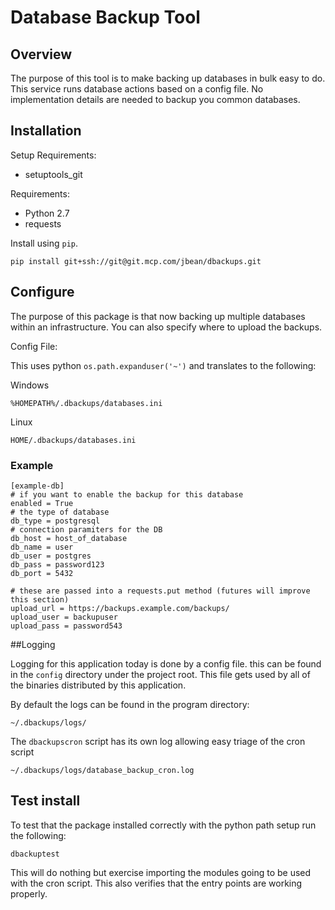 Database Backup Tool
====================

Overview
--------
The purpose of this tool is to make backing up databases in bulk easy to do. This service runs database actions based on a config file. No implementation details are needed to backup you common databases.

Installation
------------
Setup Requirements:

* setuptools_git

Requirements:

* Python 2.7
* requests

Install using `pip`.

    pip install git+ssh://git@git.mcp.com/jbean/dbackups.git

Configure
---------
The purpose of this package is that now backing up multiple databases within an infrastructure. You can also specify
where to upload the backups.

Config File:

This uses python ```os.path.expanduser('~')``` and translates to the following:

Windows

    %HOMEPATH%/.dbackups/databases.ini

Linux

    HOME/.dbackups/databases.ini



### Example
    [example-db]
    # if you want to enable the backup for this database
    enabled = True
    # the type of database
    db_type = postgresql
    # connection paramiters for the DB
    db_host = host_of_database
    db_name = user
    db_user = postgres
    db_pass = password123
    db_port = 5432

    # these are passed into a requests.put method (futures will improve this section)
    upload_url = https://backups.example.com/backups/
    upload_user = backupuser
    upload_pass = password543


##Logging

Logging for this application today is done by a config file. this can be found in the `config` directory under the
project root.
This file gets used by all of the binaries distributed by this application.

By default the logs can be found in the program directory:


    ~/.dbackups/logs/

The `dbackupscron` script has its own log allowing easy triage of the cron script

    ~/.dbackups/logs/database_backup_cron.log

Test install
------------
To test that the package installed correctly with the python path setup run the following:

    dbackuptest

This will do nothing but exercise importing the modules going to be used with the cron script. This also verifies
that the entry points are working properly.